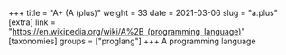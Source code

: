 +++
title = "A+ (A (plus)"
weight = 33
date = 2021-03-06
slug = "a.plus"
[extra]
link = "https://en.wikipedia.org/wiki/A%2B_(programming_language)"
[taxonomies]
groups = ["proglang"]
+++
A programming language

